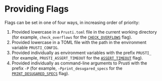 # Providing Flags

Flags can be set in one of four ways, in increasing order of priority:

1. Provided lowercase in a `Prusti.toml` file in the current working directory (for example, `check_overflows` for the [`CHECK_OVERFLOWS`](flags.md#check_overflows) flag).
2. Provided lowercase in a TOML file with the path in the environment variable `PRUSTI_CONFIG`.
3. Provided individually as environment variables with the prefix `PRUSTI_` (for example, `PRUSTI_ASSERT_TIMEOUT` for the [`ASSERT_TIMEOUT`](flags.md#assert_timeout) flag).
4. Provided individually as command-line arguments to Prusti with the prefix `-P` (for example, `-Pprint_desugared_specs` for the [`PRINT_DESUGARED_SPECS`](flags.md#print_desugared_specs) flag).
